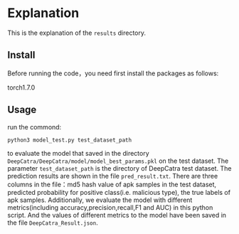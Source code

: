# Explanation

This is the explanation of the `results` directory.

## Install
Before running the code，you need first install the packages as follows:

torch1.7.0

## Usage

run the commond:
```
python3 model_test.py test_dataset_path
```
to evaluate the model that saved in the directory `DeepCatra/DeepCatra/model/model_best_params.pkl` on the test dataset. The parameter `test_dataset_path` is the directory of DeepCatra test dataset. The prediction results are shown in the file `pred_result.txt`. There are three columns in the file：md5 hash value of apk samples in the test dataset, predicted probability for positive class(i.e. malicious type), the true labels of apk samples. Additionally, we evaluate the model with different metrics(including accuracy,precision,recall,F1 and AUC) in this python script. And the values of different metrics to the model have been saved in the file `DeepCatra_Result.json`.
